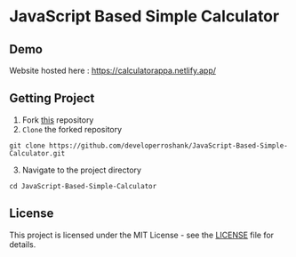 # JavaScript Based Simple Calculator

## Demo

Website hosted here : https://calculatorappa.netlify.app/ 

## Getting Project

1. Fork [this](https://github.com/developerroshank/JavaScript-Based-Simple-Calculator) repository
2. `Clone` the forked repository

```
git clone https://github.com/developerroshank/JavaScript-Based-Simple-Calculator.git
```

3. Navigate to the project directory

```
cd JavaScript-Based-Simple-Calculator 
```

## License

This project is licensed under the MIT License - see the [LICENSE](https://github.com/developerroshank/JavaScript-Based-Simple-Calculator?tab=MIT-1-ov-file) file for details.
